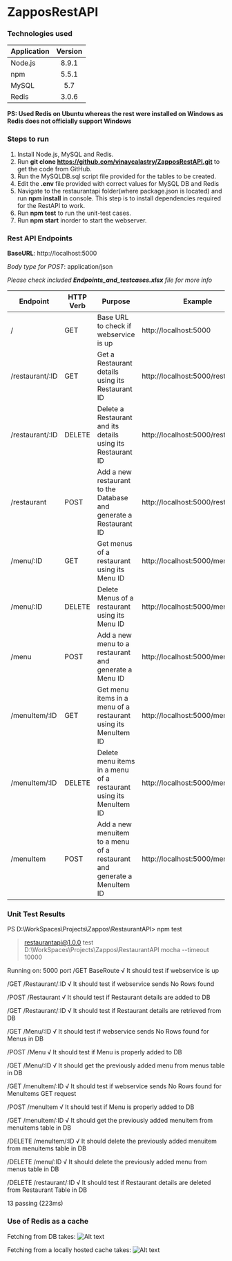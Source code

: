 # ZapposRestAPI

### Technologies used
| Application   | Version       |       
| ------------- |:-------------:|
| Node.js       | 8.9.1         |
| npm           | 5.5.1         |
| MySQL         | 5.7           |
| Redis         | 3.0.6        |

__PS: Used Redis on Ubuntu whereas the rest were installed on Windows as Redis does not officially support Windows__

### Steps to run

1. Install Node.js, MySQL and Redis.
2. Run **git clone https://github.com/vinaycalastry/ZapposRestAPI.git** to get the code from GitHub.
3. Run the MySQLDB.sql script file provided for the tables to be created.
4. Edit the **.env** file provided with correct values for MySQL DB and Redis
5. Navigate to the restaurantapi folder(where package.json is located) and run **npm install** in console. This step is to install dependencies required for the RestAPI to work.
6. Run **npm test** to run the unit-test cases.
7. Run **npm start** inorder to start the webserver.


### Rest API Endpoints

**BaseURL**: http://localhost:5000

*Body type for POST*: application/json

_Please check included **Endpoints_and_testcases.xlsx** file for more info_

| Endpoint        | HTTP Verb | Purpose                                                                 | Example                            | JSON Example                                                                                          |
|-----------------|-----------|-------------------------------------------------------------------------|------------------------------------|-------------------------------------------------------------------------------------------------------|
| /               | GET       | Base URL to check if webservice is up                                   | http://localhost:5000              |                                                                                                       |
| /restaurant/:ID | GET       | Get a Restaurant details using its Restaurant ID                        | http://localhost:5000/restaurant/2 |                                                                                                       |
| /restaurant/:ID | DELETE    | Delete a Restaurant and its details using its Restaurant  ID            | http://localhost:5000/restaurant/2 |                                                                                                       |
| /restaurant     | POST      | Add a new restaurant to the Database and generate a Restaurant ID       | http://localhost:5000/restaurant   | {"RNAME":"Jack in the Box","ADDRESS":"San Fransisco","PHONE":"500-004-3003"}                          |
| /menu/:ID       | GET       | Get menus of a restaurant using its Menu ID                             | http://localhost:5000/menu/2       |                                                                                                       |
| /menu/:ID       | DELETE    | Delete Menus of a restaurant using its Menu ID                          | http://localhost:5000/menu/2       |                                                                                                       |
| /menu           | POST      | Add a new menu to a restaurant and generate a Menu ID                   | http://localhost:5000/menu         | {"MNAME":"Dinner","MDETAILS":"All dishes relating to dinner before 9:00PM are stored here","RID":"1"} |
| /menuItem/:ID   | GET       | Get menu items in a menu of a restaurant using its MenuItem ID          | http://localhost:5000/menuItem/2   |                                                                                                       |
| /menuItem/:ID   | DELETE    | Delete menu items in a menu of a restaurant using its MenuItem ID       | http://localhost:5000/menuItem/2   |                                                                                                       |
| /menuItem       | POST      | Add a new menuitem to a menu of a restaurant and generate a MenuItem ID | http://localhost:5000/menuItem     | {"MITEMNAME":"PrimeRib","MITEMDETAILS":"Burger","MITEMPRICE":4.95,"MID":"1","RID":"1"}                |


### Unit Test Results

PS D:\WorkSpaces\Projects\Zappos\RestaurantAPI> npm test

> restaurantapi@1.0.0 test D:\WorkSpaces\Projects\Zappos\RestaurantAPI
> mocha --timeout 10000



Running on: 5000 port
  /GET BaseRoute
    √ It should test if webservice is up

  /GET /Restaurant/:ID
    √ It should test if webservice sends No Rows found

  /POST /Restaurant
    √ It should test if Restaurant details are added to DB

  /GET /Restaurant/:ID
    √ It should test if Restaurant details are retrieved from DB

  /GET /Menu/:ID
    √ It should test if webservice sends No Rows found for Menus in DB

  /POST /Menu
    √ It should test if Menu is properly added to DB

  /GET /Menu/:ID
    √ It should get the previously added menu from menus table in DB

  /GET /menuItem/:ID
    √ It should test if webservice sends No Rows found for MenuItems GET request

  /POST /menuItem
    √ It should test if Menu is properly added to DB

  /GET /menuItem/:ID
    √ It should get the previously added menuitem from menuitems table in DB

  /DELETE /menuItem/:ID
    √ It should delete the previously added menuitem from menuitems table in DB

  /DELETE /menu/:ID
    √ It should delete the previously added menu from menus table in DB

  /DELETE /restaurant/:ID
    √ It should test if Restaurant details are deleted from Restaurant Table in DB


  13 passing (223ms)


  ### Use of Redis as a cache

  Fetching from DB takes:
  ![Alt text](https://drive.google.com/open?id=1v1Bb5ZePl2_gqDxNseAEdv67s1PkS_fu "From MySQL DB")

  Fetching from a locally hosted cache takes:
  ![Alt text](https://drive.google.com/open?id=1zQwV0ZRDOoAGvgxq9pfQ7YAbjCaFb8qr "From Redis Caches")